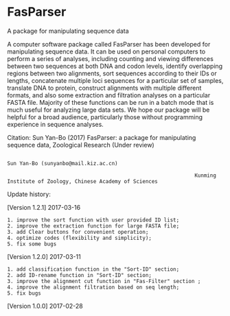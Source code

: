 # FasParser
A package for manipulating sequence data

A computer software package called FasParser has been developed for manipulating sequence data. It can be used on personal computers to perform a series of analyses, including counting and viewing differences between two sequences at both DNA and codon levels, identify overlapping regions between two alignments, sort sequences according to their IDs or lengths, concatenate multiple loci sequences for a particular set of samples, translate DNA to protein, construct alignments with multiple different formats, and also some extraction and filtration analyses on a particular FASTA file. Majority of these functions can be run in a batch mode that is much useful for analyzing large data sets. We hope our package will be helpful for a broad audience, particularly those without programming experience in sequence analyses. 

Citation:
Sun Yan-Bo (2017) FasParser: a package for manipulating sequence data, Zoological Research (Under review)


                                                                                      Sun Yan-Bo (sunyanbo@mail.kiz.ac.cn)

                                                                 Kunming Institute of Zoology, Chinese Academy of Sciences
                                               
                                               
    

Update history:

[Version 1.2.1] 2017-03-16

    1. improve the sort function with user provided ID list;
    2. improve the extraction function for large FASTA file;
    3. add Clear buttons for convenient operation;
    4. optimize codes (flexibility and simplicity);
    5. fix some bugs


[Version 1.2.0] 2017-03-11

    1. add classification function in the "Sort-ID" section;
    2. add ID-rename function in "Sort-ID" section;
    3. improve the alignment cut function in "Fas-Filter" section ;
    4. improve the alignment filtration based on seq length;
    5. fix bugs
    
[Version 1.0.0] 2017-02-28
